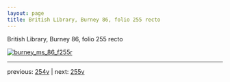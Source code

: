 ```yaml
---
layout: page
title: British Library, Burney 86, folio 255 recto
---
```


British Library, Burney 86, folio 255 recto

[![burney_ms_86_f255r](http://www.homermultitext.org/iipsrv?IIIF=/project/homer/pyramidal/deepzoom/bl/burney86imgs/v1/burney_ms_86_f255r.tif/full/800,/0/default.jpg)](http://www.homermultitext.org/ict2/?urn=urn:cite2:bl:burney86imgs.v1:burney_ms_86_f255r) 

---

previous:  [254v](../254v/) | next: [255v](../255v/)